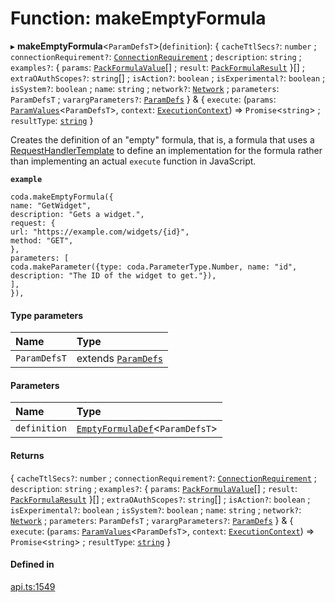 # Function: makeEmptyFormula

▸ **makeEmptyFormula**<`ParamDefsT`\>(`definition`): { `cacheTtlSecs?`: `number` ; `connectionRequirement?`: [`ConnectionRequirement`](../enums/ConnectionRequirement.md) ; `description`: `string` ; `examples?`: { `params`: [`PackFormulaValue`](../types/PackFormulaValue.md)[] ; `result`: [`PackFormulaResult`](../types/PackFormulaResult.md)  }[] ; `extraOAuthScopes?`: `string`[] ; `isAction?`: `boolean` ; `isExperimental?`: `boolean` ; `isSystem?`: `boolean` ; `name`: `string` ; `network?`: [`Network`](../interfaces/Network.md) ; `parameters`: `ParamDefsT` ; `varargParameters?`: [`ParamDefs`](../types/ParamDefs.md)  } & { `execute`: (`params`: [`ParamValues`](../types/ParamValues.md)<`ParamDefsT`\>, `context`: [`ExecutionContext`](../interfaces/ExecutionContext.md)) => `Promise`<`string`\> ; `resultType`: [`string`](../enums/Type.md#string)  }

Creates the definition of an "empty" formula, that is, a formula that uses a [RequestHandlerTemplate](../interfaces/RequestHandlerTemplate.md)
to define an implementation for the formula rather than implementing an actual `execute` function
in JavaScript.

**`example`**
```
coda.makeEmptyFormula({
name: "GetWidget",
description: "Gets a widget.",
request: {
url: "https://example.com/widgets/{id}",
method: "GET",
},
parameters: [
coda.makeParameter({type: coda.ParameterType.Number, name: "id", description: "The ID of the widget to get."}),
],
}),
```

#### Type parameters

| Name | Type |
| :------ | :------ |
| `ParamDefsT` | extends [`ParamDefs`](../types/ParamDefs.md) |

#### Parameters

| Name | Type |
| :------ | :------ |
| `definition` | [`EmptyFormulaDef`](../interfaces/EmptyFormulaDef.md)<`ParamDefsT`\> |

#### Returns

{ `cacheTtlSecs?`: `number` ; `connectionRequirement?`: [`ConnectionRequirement`](../enums/ConnectionRequirement.md) ; `description`: `string` ; `examples?`: { `params`: [`PackFormulaValue`](../types/PackFormulaValue.md)[] ; `result`: [`PackFormulaResult`](../types/PackFormulaResult.md)  }[] ; `extraOAuthScopes?`: `string`[] ; `isAction?`: `boolean` ; `isExperimental?`: `boolean` ; `isSystem?`: `boolean` ; `name`: `string` ; `network?`: [`Network`](../interfaces/Network.md) ; `parameters`: `ParamDefsT` ; `varargParameters?`: [`ParamDefs`](../types/ParamDefs.md)  } & { `execute`: (`params`: [`ParamValues`](../types/ParamValues.md)<`ParamDefsT`\>, `context`: [`ExecutionContext`](../interfaces/ExecutionContext.md)) => `Promise`<`string`\> ; `resultType`: [`string`](../enums/Type.md#string)  }

#### Defined in

[api.ts:1549](https://github.com/coda/packs-sdk/blob/main/api.ts#L1549)
